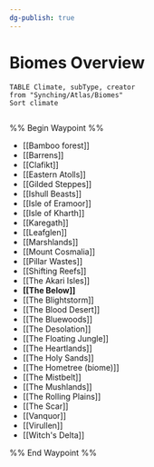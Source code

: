 ```yaml
---
dg-publish: true
---
```

# Biomes Overview
 
```dataview
TABLE Climate, subType, creator   
from "Synching/Atlas/Biomes"
Sort climate


```
 
%% Begin Waypoint %%
- [[Bamboo forest]]
- [[Barrens]]
- [[Clafikt]]
- [[Eastern Atolls]]
- [[Gilded Steppes]]
- [[Ishull Beasts]]
- [[Isle of Eramoor]]
- [[Isle of Kharth]]
- [[Karegath]]
- [[Leafglen]]
- [[Marshlands]]
- [[Mount Cosmalia]]
- [[Pillar Wastes]]
- [[Shifting Reefs]]
- [[The Akari Isles]]
- **[[The Below]]**
- [[The Blightstorm]]
- [[The Blood Desert]]
- [[The Bluewoods]]
- [[The Desolation]]
- [[The Floating Jungle]]
- [[The Heartlands]]
- [[The Holy Sands]]
- [[The Hometree (biome)]]
- [[The Mistbelt]]
- [[The Mushlands]]
- [[The Rolling Plains]]
- [[The Scar]]
- [[Vanquor]]
- [[Virullen]]
- [[Witch's Delta]]

%% End Waypoint %%